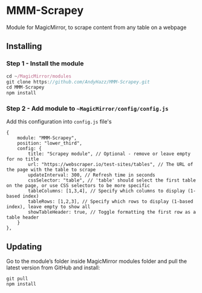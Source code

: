 # MMM-Scrapey

Module for MagicMirror, to scrape content from any table on a webpage

## Installing

### Step 1 - Install the module
```javascript
cd ~/MagicMirror/modules
git clone https://github.com/AndyHazz/MMM-Scrapey.git
cd MMM-Scrapey
npm install
```

### Step 2 - Add module to `~MagicMirror/config/config.js`
Add this configuration into `config.js` file's
```json5
{
    module: "MMM-Scrapey",
    position: "lower_third",
    config: {
        title: "Scrapey module", // Optional - remove or leave empty for no title
        url: "https://webscraper.io/test-sites/tables", // The URL of the page with the table to scrape
        updateInterval: 300, // Refresh time in seconds
        cssSelector: "table", // 'table' should select the first table on the page, or use CSS selectors to be more specific
        tableColumns: [1,3,4], // Specify which columns to display (1-based index)
        tableRows: [1,2,3], // Specify which rows to display (1-based index), leave empty to show all
        showTableHeader: true, // Toggle formatting the first row as a table header
    }
},
```
## Updating
Go to the module’s folder inside MagicMirror modules folder and pull the latest version from GitHub and install:
```
git pull
npm install
```
